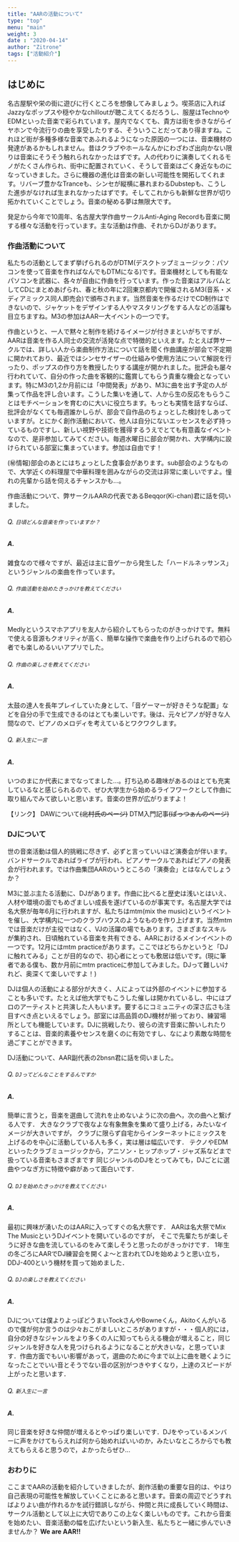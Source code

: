 ```yaml
---
title: "AARの活動について"
type: "top"
menu: "main"
weight: 3
date : "2020-04-14"
author: "Zitrone"
tags: ["活動紹介"]
---
```



## はじめに

名古屋駅や栄の街に遊びに行くところを想像してみましょう。喫茶店に入ればJazzyなポップスや穏やかなchilloutが聴こえてくるだろうし、服屋はTechnoやEDMといった音楽で彩られています。屋内でなくても、貴方は街を歩きながらイヤホンで今流行りの曲を享受したりする、そういうことだってあり得ますね。これほど街が多種多様な音楽であふれるようになった原因の一つには、音楽機材の発達があるかもしれません。昔はクラブやホールなんかにわざわざ出向かない限りは音楽にそうそう触れられなかったはずです。人の代わりに演奏してくれるモノがたくさん作られ、街中に配置されていく、そうして音楽はごく身近なものになっていきました。さらに機器の進化は音楽の新しい可能性を開拓してくれます。リバーブ豊かなTranceも、シンセが縦横に暴れまわるDubstepも、こうした進歩がなければ生まれなかったはずです。そしてこれからも新鮮な世界が切り拓かれていくことでしょう。音楽の秘める夢は無限大です。

発足から今年で10周年、名古屋大学作曲サークルAnti-Aging Recordも音楽に関する様々な活動を行っています。主な活動は作曲、それからDJがあります。

### 作曲活動について

私たちの活動としてまず挙げられるのがDTM(デスクトップミュージック：パソコンを使って音楽を作ればなんでもDTMになる)です。音楽機材としても有能なパソコンを武器に、各々が自由に作曲を行っています。作った音楽はアルバムとしてCDにまとめあげられ、春と秋の年に2回東京都内で開催されるM3(音系・メディアミックス同人即売会)で頒布されます。当然音楽を作るだけでCD制作はできないので、ジャケットをデザインする人やマスタリングをする人などの活躍も目立ちますね。M3の参加はAAR一大イベントの一つです。

作曲というと、一人で黙々と制作を続けるイメージが付きまといがちですが、AARは音楽を作る人同士の交流が活発な点で特徴的といえます。たとえば弊サークルでは、詳しい人から楽曲制作方法について話を聞く作曲講座が部会で不定期に開かれており、最近ではシンセサイザーの仕組みや使用方法について解説を行ったり、ポップスの作り方を教授したりする講座が開かれました。批評会も屡々行われていて、自分の作った曲を客観的に鑑賞してもらう貴重な機会となっています。特にM3の1,2か月前には「中間発表」があり、M3に曲を出す予定の人が集って作品を評し合います。こうした集いを通して、人から生の反応をもらうことはモチベーションを育むのに大いに役立ちます。もっとも実情を話すならば、批評会がなくても毎週誰かしらが、部会で自作品のちょっとした検討をしあっていますが。とにかく創作活動において、他人は自分にないエッセンスを必ず持っているものですし、新しい視野や技術を獲得するうえでとても有意義なイベントなので、是非参加してみてください。毎週水曜日に部会が開かれ、大学構内に設けられている部室に集まっています。参加は自由です！
 

(㊙情報)部会のあとにはちょっとした食事会があります。sub部会のようなもので、大学近くの料理屋で中華料理を囲みながらの交流は非常に楽しいですよ。憧れの先輩から話を伺えるチャンスかも…。
 

作曲活動について、弊サークルAARの代表であるBeqqor(Ki-chan)君に話を伺いました。
 
###### Q. `日頃どんな音楽を作っていますか？`
##### A.
雑食なので様々ですが、最近は主に音ゲーから発生した「ハードルネッサンス」というジャンルの楽曲を作っています。
###### Q. `作曲活動を始めたきっかけを教えてください`
##### A.
Medlyというスマホアプリを友人から紹介してもらったのがきっかけです。無料で使える音源もクオリティが高く、簡単な操作で楽曲を作り上げられるので初心者でも楽しめるいいアプリでした。
###### Q. `作曲の楽しさを教えてください`
##### A.
太鼓の達人を長年プレイしていた身として、「音ゲーマーが好きそうな配置」などを自分の手で生成できるのはとても楽しいです。後は、元々ピアノが好きな人間なので、ピアノのメロディを考えているとワクワクします。
###### Q. `新入生に一言`
##### A.
いつのまにか代表にまでなってました…。打ち込める趣味があるのはとても充実しているなと感じられるので、ぜひ大学生から始めるライフワークとして作曲に取り組んでみて欲しいと思います。音楽の世界が広がりますよ！

【リンク】
DAWについて~~(北村氏のページ)~~
[](https://)
DTM入門記事~~(ぱっつぁんのページ)~~
[](https://)

### DJについて

世の音楽活動は個人的挑戦に尽きず、必ずと言っていいほど演奏会が伴います。バンドサークルであればライブが行われ、ピアノサークルであればピアノの発表会が行われます。では作曲集団AARのいうところの「演奏会」とはなんでしょうか？

M3に並ぶ主たる活動に、DJがあります。作曲に比べると歴史は浅いとはいえ、人材や環境の面でもめざましい成長を遂げているのが事実です。名古屋大学では名大祭が毎年6月に行われますが、私たちはmtm(mix the music)というイベントを催し、大学構内に一つのクラブハウスのようなものを作り上げます。当然mtmでは音楽だけが主役ではなく、VJの活躍の場でもあります。さまざまなスキルが集約され、日頃触れている音楽を共有できる、AARにおけるメインイベントの一つです。12月にはmtm practiceがあります。ここではどちらかというと「DJに触れてみる」ことが目的なので、初心者にとっても敷居は低いです。(現に筆者である僕も、数か月前にmtm practiceに参加してみました。DJって難しいけれど、奥深くて楽しいですよ！)

DJは個人の活動による部分が大きく、人によっては外部のイベントに参加することも多いです。たとえば他大学でもこうした催しは開かれているし、中にはプロのアーティストと共演した人もいます。要するにコミュニティの深さ広さも注目すべき点といえるでしょう。部室には高品質のDJ機材が揃っており、練習場所としても機能しています。DJに挑戦したり、彼らの流す音楽に酔いしれたりすることは、音楽的素養やセンスを磨くのに有効ですし、なにより素敵な時間を過ごすことができます。
 

DJ活動について、AAR副代表の2bnsn君に話を伺いました。
###### Q. `DJってどんなことをするんですか`
##### A.
簡単に言うと，音楽を選曲して流れを止めないように次の曲へ，次の曲へと繋げる人です．
大きなクラブで夜なよな有象無象を集めて盛り上げる，みたいなイメージが大きいですが，
クラブに限らず自宅からインターネットにミックスを上げるのを中心に活動している人も多く，実は層は幅広いです．
テクノやEDMといったクラブミュージックから，アニソン・ヒップホップ・ジャズ系などまで扱っている音楽もさまざまです
同じジャンルのDJをとってみても，DJごとに選曲やつなぎ方に特徴や癖があって面白いです．

###### Q. `DJを始めたきっかけを教えてください`
##### A.
最初に興味が湧いたのはAARに入ってすぐの名大祭です．
AARは名大祭でMix The MusicというDJイベントを開いているのですが，
そこで先輩たちが楽しそうに好きな曲を流しているのをみて楽しそうと思ったのがきっかけです．
1年生の冬ごろにAARでDJ練習会を開くよ〜と言われてDJを始めようと思い立ち，DDJ-400という機材を買って始めました．

###### Q. `DJの楽しさを教えてください`
##### A.
DJについては僕よりよっぽどうまいTockさんやBowneくん，Akitoくんがいるので僕が何か言うのは少々おこがましいところがありますが・・・個人的には，自分の好きなジャンルをより多くの人に知ってもらえる機会が増えること，同じジャンルを好きな人を見つけられるようになることが大きいな，と思っています．作曲方面でもいい影響があって，選曲のために今まで以上に曲を聴くようになったことでいい音とそうでない音の区別がつきやすくなり，上達のスピードが上がったと思います．

###### Q. `新入生に一言`
##### A.
同じ音楽を好きな仲間が増えるとやっぱり楽しいです．DJをやっているメンバーに声をかけてもらえれば何から始めればいいのか，みたいなところからでも教えてもらえると思うので，よかったらぜひ...

### おわりに

ここまでAARの活動を紹介していきましたが、創作活動の重要な目的は、やはり自己表現の可能性を解放していくことにあると思います。音楽の周辺でどうすればよりよい曲が作れるかを試行錯誤しながら、仲間と共に成長していく時間は、サークル活動として以上に大切でありこの上なく楽しいものです。これから音楽を始めたい、音楽活動の幅を広げたいという新入生、私たちと一緒に歩んでいきませんか？
 **We are AAR!!**
 